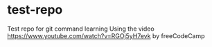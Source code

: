 # test-repo
Test repo for git command learning
Using the video https://www.youtube.com/watch?v=RGOj5yH7evk by freeCodeCamp

